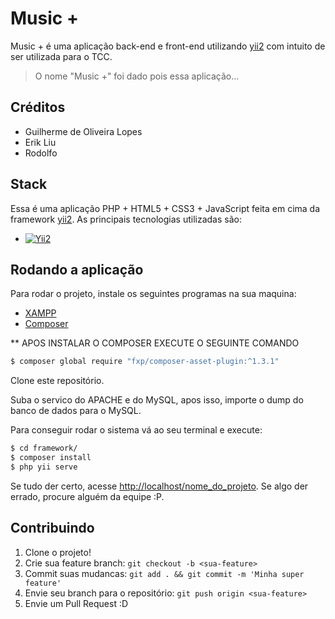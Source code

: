 # Music +
Music + é uma aplicação back-end e front-end utilizando [yii2](http://www.yiiframework.com/)
 com intuito de ser utilizada para o TCC.

> O nome "Music +" foi dado pois essa aplicação...

## Créditos
- Guilherme de Oliveira Lopes
- Erik Liu
- Rodolfo

## Stack
Essa é uma aplicação PHP + HTML5 + CSS3 + JavaScript feita em cima da framework [yii2](http://www.yiiframework.com/).
As principais tecnologias utilizadas são:

- [![Yii2](https://img.shields.io/badge/Powered_by-Yii_Framework-green.svg?style=flat)](http://www.yiiframework.com/)

## Rodando a aplicação
Para rodar o projeto, instale os seguintes programas na sua maquina:

- [XAMPP](https://www.apachefriends.org/pt_br/index.html)
- [Composer](https://getcomposer.org/)


** APOS INSTALAR O COMPOSER EXECUTE O SEGUINTE COMANDO

```bash
$ composer global require "fxp/composer-asset-plugin:^1.3.1"
```

Clone este repositório.

Suba o servico do APACHE e do MySQL, apos isso, importe o dump do banco de dados para o MySQL.

Para conseguir rodar o sistema vá ao seu terminal e execute:

```bash
$ cd framework/
$ composer install
$ php yii serve
```

Se tudo der certo, acesse <http://localhost/nome_do_projeto>. Se algo der errado, procure alguém da equipe :P.

## Contribuindo
1. Clone o projeto!
2. Crie sua feature branch: `git checkout -b <sua-feature>`
3. Commit suas mudancas: `git add . && git commit -m 'Minha super feature'`
4. Envie seu branch para o repositório: `git push origin <sua-feature>`
5. Envie um Pull Request :D

